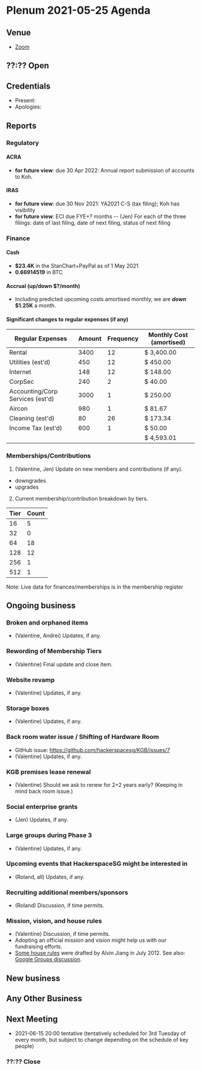 # Plenum 2021-05-25 Agenda

## Venue

- [Zoom](https://us02web.zoom.us/j/81422812262?pwd=cUhhTU0wNHM1ZUUvZmhWM2ZKbE1OZz09)

## ??:?? Open

## Credentials

- Present:
- Apologies:

## Reports

### Regulatory

#### ACRA

- **for future view**: due 30 Apr 2022: Annual report submission of accounts to Koh.

#### IRAS

- **for future view**: due 30 Nov 2021: YA2021 C-S (tax filing); Koh has visibility
- **for future view**: ECI due FYE+? months
-- (Jen) For each of the three filings: date of last filing, date of next filing, status of next filing

### Finance

#### Cash

- **$23.4K** in the StanChart+PayPal as of 1 May 2021
- **0.66914519** in BTC

#### Accrual (up/down $?/month)

- Including predicted upcoming costs amortised monthly, we are **_down_ $1.25K** a month.

#### Significant changes to regular expenses (if any)

| Regular Expenses                 | Amount | Frequency | Monthly Cost (amortised) |
| -------------------------------- | ------ | --------- | ------------------------ |
| Rental                           | 3400   | 12        | $ 3,400.00               |
| Utilities (est'd)                | 450    | 12        | $ 450.00                 |
| Internet                         | 148    | 12        | $ 148.00                 |
| CorpSec                          | 240    | 2         | $ 40.00                  |
| Accounting/Corp Services (est'd) | 3000   | 1         | $ 250.00                 |
| Aircon                           | 980    | 1         | $ 81.67                  |
| Cleaning (est'd)                 | 80     | 26        | $ 173.34                 |
| Income Tax (est'd)               | 600    | 1         | $ 50.00                  |
|                                  |        |           | $ 4,593.01               |

### Memberships/Contributions

1. (Valentine, Jen) Update on new members and contributions (if any).

- downgrades
- upgrades

2. Current membership/contribution breakdown by tiers.

| Tier | Count |
| ---- | ----- |
| 16   | 5     |
| 32   | 0     |
| 64   | 18    |
| 128  | 12    |
| 256  | 1     |
| 512  | 1     |

Note: Live data for finances/memberships is in the membership register

## Ongoing business

### Broken and orphaned items

- (Valentine, Andrei) Updates, if any.

### Rewording of Membership Tiers

- (Valentine) Final update and close item.

### Website revamp

- (Valentine) Updates, if any.

### Storage boxes

- (Valentine) Updates, if any.

### Back room water issue / Shifting of Hardware Room

- GitHub issue: https://github.com/hackerspacesg/KGB/issues/7
- (Valentine) Updates, if any.

### KGB premises lease renewal

- (Valentine) Should we ask to renew for 2+2 years early? (Keeping in mind back room issue.)

### Social enterprise grants

- (Jen) Updates, if any.

### Large groups during Phase 3

- (Valentine) Updates, if any.

### Upcoming events that HackerspaceSG might be interested in

- (Roland, all) Updates, if any.

### Recruiting additional members/sponsors

- (Roland) Discussion, if time permits.

### Mission, vision, and house rules

- (Valentine) Discussion, if time permits.
- Adopting an official mission and vision might help us with our fundraising efforts.
- [Some house rules](https://docs.google.com/document/d/18VPrhrYG0zM-JnifQx3Gi1vV3x0TY0TJGqtC_egVkxA/edit) were drafted by Alvin Jiang in July 2012. See also: [Google Groups discussion](https://groups.google.com/g/hackerspacesg/c/vfIXB1iQuXs/m/jTiBpnpBnKQJ).

## New business


## Any Other Business


## Next Meeting

- 2021-06-15 20:00 tentative (tentatively scheduled for 3rd Tuesday of every month, but subject to change depending on the schedule of key people)

### ??:?? Close
